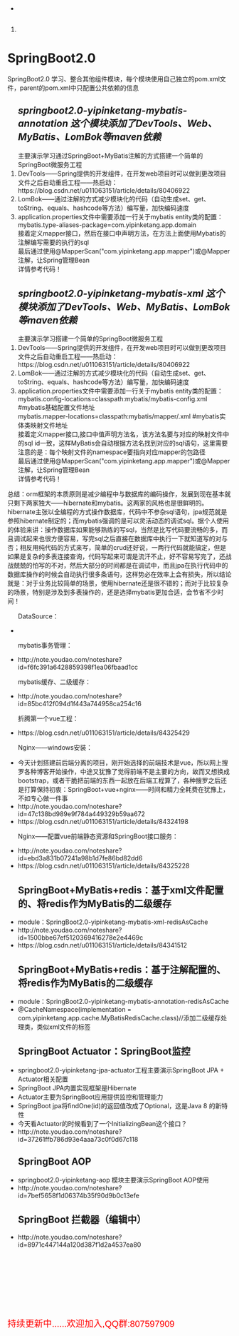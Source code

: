 <ul>
  <h2></h2>
  <li></li>  
</ul>
<ol>
  <h2><em></em></h2>
  <li></li>  
</ol>

# SpringBoot2.0
SpringBoot2.0  学习、整合其他组件模块，每个模块使用自己独立的pom.xml文件，parent的pom.xml中只配置公共依赖的信息

<ol>
  <h2><em>springboot2.0-yipinketang-mybatis-annotation 这个模块添加了DevTools、Web、MyBatis、LomBok等maven依赖</em></h2>
  主要演示学习通过SpringBoot+MyBatis注解的方式搭建一个简单的SpringBoot微服务工程
  <li>DevTools——Spring提供的开发组件，在开发web项目时可以做到更改项目文件之后自动重启工程——热启动： https://blog.csdn.net/u011063151/article/details/80406922</li>
  <li>LomBok——通过注解的方式减少模块化的代码（自动生成set、get、toString、equals、hashcode等方法）编写量，加快编码速度</li>
  <li>
    application.properties文件中需要添加一行关于mybatis entity类的配置：</br>
    mybatis.type-aliases-package=com.yipinketang.app.domain</br>
    接着定义mapper接口，然后在接口中声明方法，在方法上面使用Mybatis的注解编写需要的执行的sql</br>
    最后通过使用@MapperScan("com.yipinketang.app.mapper")或@Mapper注解，让Spring管理Bean</br>
    详情参考代码！
  </li>
</ol>

<ol>
  <h2><em>springboot2.0-yipinketang-mybatis-xml 这个模块添加了DevTools、Web、MyBatis、LomBok等maven依赖</em></h2>
  主要演示学习搭建一个简单的SpringBoot微服务工程
  <li>DevTools——Spring提供的开发组件，在开发web项目时可以做到更改项目文件之后自动重启工程——热启动： https://blog.csdn.net/u011063151/article/details/80406922</li>
  <li>LomBok——通过注解的方式减少模块化的代码（自动生成set、get、toString、equals、hashcode等方法）编写量，加快编码速度</li>
  <li>
    application.properties文件中需要添加一行关于mybatis entity类的配置：</br>
    mybatis.config-locations=classpath:mybatis/mybatis-config.xml #mybatis基础配置文件地址</br>
    mybatis.mapper-locations=classpath:mybatis/mapper/.xml #mybatis实体类映射文件地址</br>
    接着定义mapper接口,接口中值声明方法名，该方法名要与对应的映射文件中的sql id一致，这样MyBatis会自动根据方法名找到对应的sql语句，这里需要注意的是：每个映射文件的namespace要指向对应mapper的包路径</br>
    最后通过使用@MapperScan("com.yipinketang.app.mapper")或@Mapper注解，让Spring管理Bean</br>
    详情参考代码！
  </li>
</ol>

<p>总结：orm框架的本质原则是减少编程中与数据库的编码操作，发展到现在基本就只剩下两家独大——hibernate和mybatis。这两家的风格也是很鲜明的。hibernate主张以全编程的方式操作数据库，代码中不参杂sql语句，jpa规范就是参照hibernate制定的；而mybatis强调的是可以灵活动态的调试sql。据个人使用的体验来讲：操作数据库如果能够熟练的写sql，当然是比写代码要流畅的多，而且调试起来也很方便容易，写完sql之后直接在数据库中执行一下就知道写的对与否；相反用纯代码的方式来写，简单的crud还好说，一两行代码就能搞定，但是如果是复杂的多表连接查询，代码写起来可谓是流汗不止，好不容易写完了，还战战兢兢的怕写的不对，然后大部分的时间都是在调试中，而且jpa在执行代码中的数据库操作的时候会自动执行很多条语句，这样势必在效率上会有损失，所以结论就是：对于业务比较简单的场景，使用hibernate还是很不错的；而对于比较复杂的场景，特别是涉及到多表操作的，还是选择mybatis更加合适，会节省不少时间！</p>

<ul>
  <p>DataSource：</p>
  <li></li>  
</ul>

<ul>
  <p>mybatis事务管理：</p>
  <li>http://note.youdao.com/noteshare?id=f6fc391a6428859398f1ea06fbaad1cc</li>  
</ul>

<ul>
  <p>mybatis缓存、二级缓存：</p>
  <li>http://note.youdao.com/noteshare?id=85bc412f094d1f443a744958ca254c16</li>  
</ul>

<ul>
  <p>折腾第一个vue工程：</p>
  <li>https://blog.csdn.net/u011063151/article/details/84325429</li>
</ul>

<ul>
  <p>Nginx——windows安装：</p>
  <li>今天计划搭建前后端分离的项目，刚开始选择的前端技术是vue，所以网上搜罗各种博客开始操作，中途又犹豫了觉得前端不是主要的方向，故而又想换成bootstrap，或者干脆把前端的东西一起放在后端工程算了，各种搜罗之后还是打算保持初衷：SpringBoot+vue+nginx——时间和精力全耗费在犹豫上，不如专心做一件事</li>
  <li>http://note.youdao.com/noteshare?id=47c138bd989e9f784a449329b59aa672</li>  
  <li>https://blog.csdn.net/u011063151/article/details/84324198</li>
</ul>

<ul>
  <p>Nginx——配置vue前端静态资源和SpringBoot接口服务：</p>
  <li>http://note.youdao.com/noteshare?id=ebd3a831b07241a98b1d7fe86bd82dd6</li>  
  <li>https://blog.csdn.net/u011063151/article/details/84325228</li>
</ul>

<ul>
  <h2>SpringBoot+MyBatis+redis：基于xml文件配置的、将redis作为MyBatis的二级缓存</h2>
  <li>module：SpringBoot2.0-yipinketang-mybatis-xml-redisAsCache</li>  
  <li>http://note.youdao.com/noteshare?id=1500bbe67ef5120369416278e2e4469c</li> 
  <li>https://blog.csdn.net/u011063151/article/details/84341512</li>
</ul>

<ul>
  <h2>SpringBoot+MyBatis+redis：基于注解配置的、将redis作为MyBatis的二级缓存</h2>
  <li>module：SpringBoot2.0-yipinketang-mybatis-annotation-redisAsCache</li>  
  <li>@CacheNamespace(implementation = com.yipinketang.app.cache.MyBatisRedisCache.class)//添加二级缓存处理类，类似xml文件的<cache>标签</li>
</ul>

<ul>
  <h2>SpringBoot Actuator：SpringBoot监控</h2>
  <li>springboot2.0-yipinketang-jpa-actuator工程主要演示SpringBoot JPA + Actuator相关配置</li>  
  <li>SpringBoot JPA内置实现框架是Hibernate</li>
  <li>Actuator主要为SpringBoot应用提供监控和管理能力</li>
  <li>SpringBoot jpa将findOne(id)的返回值改成了Optional<T>，这是Java 8 的新特性</li>
  <li>今天看Actuator的时候看到了一个InitializingBean这个接口？</li>
  <li>http://note.youdao.com/noteshare?id=37261ffb786d93e4aaa73c0f0d67c118</li>
</ul>


<ul>
  <h2>SpringBoot AOP</h2>
  <li>springboot2.0-yipinketang-aop 模块主要演示SpringBoot AOP使用</li>
  <li>http://note.youdao.com/noteshare?id=7bef5658f1d06374b35f90d9b0c13efe</li>  
</ul>

<ul>
  <h2>SpringBoot 拦截器（编辑中）</h2>
  <li>http://note.youdao.com/noteshare?id=8971c447144a120d387f1d2a4537ea80</li>  
</ul>

































</br></br></br></br></br></br></br><p style="font-family:arial;color:red;font-size:20px;">持续更新中......欢迎加入,QQ群:807597909</p>
